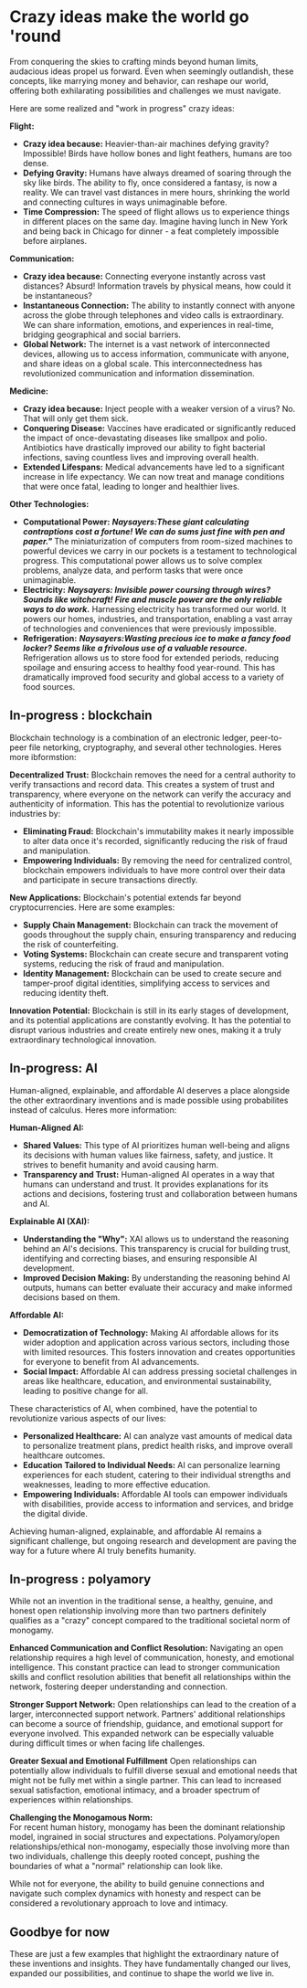 # Crazy ideas make the world go 'round

From conquering the skies to crafting minds beyond human limits, audacious ideas propel us forward. Even when seemingly outlandish, these concepts, like marrying money and behavior, can reshape our world, offering both exhilarating possibilities and challenges we must navigate.

Here are some realized and "work in progress" crazy ideas:

**Flight:**
* **Crazy idea because:**
Heavier-than-air machines defying gravity? Impossible! Birds have hollow bones and light feathers, humans are too dense.
* **Defying Gravity:** Humans have always dreamed of soaring through the sky like birds. The ability to fly, once considered a fantasy, is now a reality. We can travel vast distances in mere hours, shrinking the world and connecting cultures in ways unimaginable before.
* **Time Compression:**  The speed of flight allows us to experience things in different places on the same day. Imagine having lunch in New York and being back in Chicago for dinner - a feat completely impossible before airplanes.

**Communication:**
* **Crazy idea because:**
Connecting everyone instantly across vast distances? Absurd! Information travels by physical means, how could it be instantaneous?
* **Instantaneous Connection:**  The ability to instantly connect with anyone across the globe through telephones and video calls is extraordinary. We can share information, emotions, and experiences in real-time, bridging geographical and social barriers.
* **Global Network:** The internet is a vast network of interconnected devices, allowing us to access information, communicate with anyone, and share ideas on a global scale. This interconnectedness has revolutionized communication and information dissemination.

**Medicine:**
* **Crazy idea because:**
Inject people with a weaker version of a virus? No. That will only get them sick.
* **Conquering Disease:** Vaccines have eradicated or significantly reduced the impact of once-devastating diseases like smallpox and polio. Antibiotics have drastically improved our ability to fight bacterial infections, saving countless lives and improving overall health.
* **Extended Lifespans:** Medical advancements have led to a significant increase in life expectancy. We can now treat and manage conditions that were once fatal, leading to longer and healthier lives.

**Other Technologies:**

* **Computational Power:**   ***Naysayers:These giant calculating contraptions cost a fortune! We can do sums just fine with pen and paper."*** The miniaturization of computers from room-sized machines to powerful devices we carry in our pockets is a testament to technological progress. This computational power allows us to solve complex problems, analyze data, and perform tasks that were once unimaginable.
* **Electricity:**  ***Naysayers:
Invisible power coursing through wires? Sounds like witchcraft! Fire and muscle power are the only reliable ways to do work.***
Harnessing electricity has transformed our world. It powers our homes, industries, and transportation, enabling a vast array of technologies and conveniences that were previously impossible.
* **Refrigeration:**  ***Naysayers:Wasting precious ice to make a fancy food locker? Seems like a frivolous use of a valuable resource.***
Refrigeration allows us to store food for extended periods, reducing spoilage and ensuring access to healthy food year-round. This has dramatically improved food security and global access to a variety of food sources.

## In-progress : blockchain
Blockchain technology is a combination of an electronic ledger, peer-to-peer file netorking, cryptography, and several other technologies. Heres more ibformstion:

**Decentralized Trust:**  Blockchain removes the need for a central authority to verify transactions and record data. This creates a system of trust and transparency, where everyone on the network can verify the accuracy and authenticity of information. This has the potential to revolutionize various industries by:

* **Eliminating Fraud:**  Blockchain's immutability makes it nearly impossible to alter data once it's recorded, significantly reducing the risk of fraud and manipulation.
* **Empowering Individuals:**  By removing the need for centralized control, blockchain empowers individuals to have more control over their data and participate in secure transactions directly.

**New Applications:**  Blockchain's potential extends far beyond cryptocurrencies. Here are some examples:

* **Supply Chain Management:** Blockchain can track the movement of goods throughout the supply chain, ensuring transparency and reducing the risk of counterfeiting.
* **Voting Systems:** Blockchain can create secure and transparent voting systems, reducing the risk of fraud and manipulation.
* **Identity Management:** Blockchain can be used to create secure and tamper-proof digital identities, simplifying access to services and reducing identity theft.

**Innovation Potential:**  Blockchain is still in its early stages of development, and its potential applications are constantly evolving. It has the potential to disrupt various industries and create entirely new ones, making it a truly extraordinary technological innovation.

## In-progress: AI
Human-aligned, explainable, and affordable AI deserves a place alongside the other extraordinary inventions and is made possible using probabilites instead of calculus. Heres more information:

**Human-Aligned AI:**

* **Shared Values:** This type of AI prioritizes human well-being and aligns its decisions with human values like fairness, safety, and justice. It strives to benefit humanity and avoid causing harm.
* **Transparency and Trust:** Human-aligned AI operates in a way that humans can understand and trust. It provides explanations for its actions and decisions, fostering trust and collaboration between humans and AI.

**Explainable AI (XAI):**

* **Understanding the "Why":** XAI allows us to understand the reasoning behind an AI's decisions. This transparency is crucial for building trust, identifying and correcting biases, and ensuring responsible AI development.
* **Improved Decision Making:** By understanding the reasoning behind AI outputs, humans can better evaluate their accuracy and make informed decisions based on them.

**Affordable AI:**

* **Democratization of Technology:** Making AI affordable allows for its wider adoption and application across various sectors, including those with limited resources. This fosters innovation and creates opportunities for everyone to benefit from AI advancements.
* **Social Impact:** Affordable AI can address pressing societal challenges in areas like healthcare, education, and environmental sustainability, leading to positive change for all.

These characteristics of AI, when combined, have the potential to revolutionize various aspects of our lives:

* **Personalized Healthcare:** AI can analyze vast amounts of medical data to personalize treatment plans, predict health risks, and improve overall healthcare outcomes.
* **Education Tailored to Individual Needs:** AI can personalize learning experiences for each student, catering to their individual strengths and weaknesses, leading to more effective education.
* **Empowering Individuals:** Affordable AI tools can empower individuals with disabilities, provide access to information and services, and bridge the digital divide.

Achieving human-aligned, explainable, and affordable AI remains a significant challenge, but ongoing research and development are paving the way for a future where AI truly benefits humanity.

## In-progress : polyamory

While not an invention in the traditional sense, a healthy, genuine, and honest open relationship involving more than two partners definitely qualifies as a "crazy" concept compared to the traditional societal norm of monogamy. 

**Enhanced Communication and Conflict Resolution:** 
Navigating an open relationship requires a high level of communication, honesty, and emotional intelligence. This constant practice can lead to stronger communication skills and conflict resolution abilities that benefit all relationships within the network, fostering deeper understanding and connection.

**Stronger Support Network:** 
Open relationships can lead to the creation of a larger, interconnected support network. Partners' additional relationships can become a source of friendship, guidance, and emotional support for everyone involved. This expanded network can be especially valuable during difficult times or when facing life challenges.

**Greater Sexual and Emotional Fulfillment** Open relationships can potentially allow individuals to fulfill diverse sexual and emotional needs that might not be fully met within a single partner. This can lead to increased sexual satisfaction, emotional intimacy, and a broader spectrum of experiences within relationships.

**Challenging the Monogamous Norm:**  
For recent human history, monogamy has been the dominant relationship model, ingrained in social structures and expectations. Polyamory/open relationships/ethical non-monogamy, especially those involving more than two individuals, challenge this deeply rooted concept, pushing the boundaries of what a "normal" relationship can look like.

While not for everyone, the ability to build genuine connections and navigate such complex dynamics with honesty and respect can be considered a revolutionary approach to love and intimacy. 

## Goodbye for now
These are just a few examples that highlight the extraordinary nature of these inventions and insights. They have fundamentally changed our lives, expanded our possibilities, and continue to shape the world we live in. 


